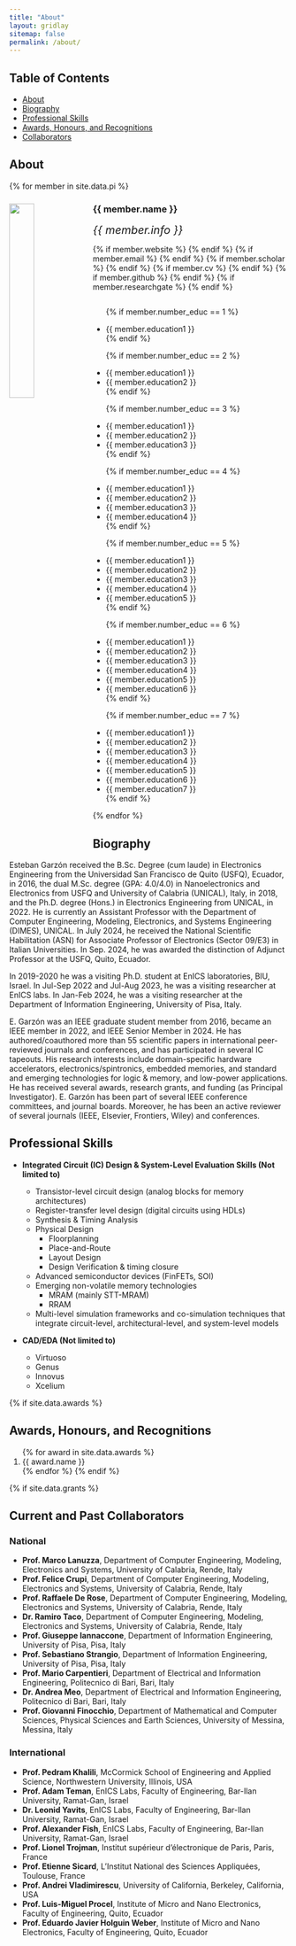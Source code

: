 ```yaml
---
title: "About"
layout: gridlay
sitemap: false
permalink: /about/
---
```


## Table of Contents
- [About](#about)
- [Biography](#biography)
- [Professional Skills](#skills)
- [Awards, Honours, and Recognitions](#awards)
- [Collaborators](#colaborations)

## About 
<a id="about"></a>

{% for member in site.data.pi %}

<div class="row">
  <img src="{{ site.url }}{{ site.baseurl }}/images/teampic/{{ member.photo }}" class="img-responsive" width="30%" style="float: left" />
  <h3>{{ member.name }}</h3>
  <i style="font-size:20px">{{ member.info }}</i><br>

  {% if member.website %}<a href="{{ member.website }}" target="_blank"><i class="fa fa-home fa-3x"></i></a> {% endif %}
  {% if member.email %}<a href="mailto:{{ member.email }}" target="_blank"><i class="fa fa-envelope-square fa-3x"></i></a> {% endif %}
  {% if member.scholar %} <a href="{{ member.scholar }}" target="_blank"><i class="ai ai-google-scholar-square ai-3x"></i></a> {% endif %}
  {% if member.cv %} <a href="{{ member.cv }}" target="_blank"><i class="ai ai-cv-square ai-3x"></i></a> {% endif %}
  {% if member.github %} <a href="{{ member.github }}" target="_blank"><i class="fa fa-github-square fa-3x"></i></a> {% endif %}
  {% if member.researchgate %} <a href="{{ member.researchgate }}" target="_blank"><i class="ai ai-researchgate-square ai-3x"></i></a> {% endif %}
  <ul style="overflow: hidden">

  {% if member.number_educ == 1 %}
  <li> {{ member.education1 }} </li>
  {% endif %}

  {% if member.number_educ == 2 %}
  <li> {{ member.education1 }} </li>
  <li> {{ member.education2 }} </li>
  {% endif %}

  {% if member.number_educ == 3 %}
  <li> {{ member.education1 }} </li>
  <li> {{ member.education2 }} </li>
  <li> {{ member.education3 }} </li>
  {% endif %}

  {% if member.number_educ == 4 %}
  <li> {{ member.education1 }} </li>
  <li> {{ member.education2 }} </li>
  <li> {{ member.education3 }} </li>
  <li> {{ member.education4 }} </li>
  {% endif %}

  {% if member.number_educ == 5 %}
  <li> {{ member.education1 }} </li>
  <li> {{ member.education2 }} </li>
  <li> {{ member.education3 }} </li>
  <li> {{ member.education4 }} </li>
  <li> {{ member.education5 }} </li>
  {% endif %}

  {% if member.number_educ == 6 %}
  <li> {{ member.education1 }} </li>
  <li> {{ member.education2 }} </li>
  <li> {{ member.education3 }} </li>
  <li> {{ member.education4 }} </li>
  <li> {{ member.education5 }} </li>
  <li> {{ member.education6 }} </li>
  {% endif %}

  {% if member.number_educ == 7 %}
  <li> {{ member.education1 }} </li>
  <li> {{ member.education2 }} </li>
  <li> {{ member.education3 }} </li>
  <li> {{ member.education4 }} </li>
  <li> {{ member.education5 }} </li>
  <li> {{ member.education6 }} </li>
  <li> {{ member.education7 }} </li>
  {% endif %}

  </ul>
</div>

{% endfor %}

## Biography
<a id="biography"></a>

Esteban Garzón received the B.Sc. Degree (cum laude) in Electronics Engineering from the Universidad San
Francisco de Quito (USFQ), Ecuador, in 2016, the dual M.Sc. degree (GPA: 4.0/4.0) in Nanoelectronics
and Electronics from USFQ and University of Calabria (UNICAL), Italy, in 2018, and the Ph.D. degree (Hons.)
in Electronics Engineering from UNICAL, in 2022. He is currently an Assistant Professor with the Department of Computer Engineering, Modeling, Electronics, and Systems Engineering (DIMES), UNICAL. In July 2024, he received the National Scientific Habilitation (ASN) for Associate Professor of Electronics (Sector 09/E3) in Italian Universities. In Sep. 2024, he was awarded the distinction of Adjunct Professor at the USFQ, Quito, Ecuador. 

In 2019-2020 he was a visiting Ph.D. student at EnICS laboratories, BIU, Israel. In Jul-Sep 2022 and
Jul-Aug 2023, he was a visiting researcher at EnICS labs. In Jan-Feb 2024, he was a visiting researcher at
the Department of Information Engineering, University of Pisa, Italy.

E. Garzón was an IEEE graduate student member from 2016, became an IEEE member in 2022, and
IEEE Senior Member in 2024. He has authored/coauthored more than 55 scientific papers in international
peer-reviewed journals and conferences, and has participated in several IC tapeouts. His research interests
include domain-specific hardware accelerators, electronics/spintronics, embedded memories, and standard
and emerging technologies for logic & memory, and low-power applications. He has received several awards,
research grants, and funding (as Principal Investigator). E. Garzón has been part of several IEEE conference committees, and journal boards. Moreover, he has been an active reviewer of several journals (IEEE, Elsevier, Frontiers, Wiley) and conferences.

## Professional Skills 
<a id="skills"></a>
- **Integrated Circuit (IC) Design & System-Level Evaluation Skills (Not limited to)**
  - Transistor-level circuit design (analog blocks for memory architectures)
  - Register-transfer level design (digital circuits using HDLs)
  - Synthesis & Timing Analysis
  - Physical Design
    - Floorplanning
    - Place-and-Route
    - Layout Design
    - Design Verification & timing closure
  - Advanced semiconductor devices (FinFETs, SOI)
  - Emerging non-volatile memory technologies
    - MRAM (mainly STT-MRAM)
    - RRAM
  - Multi-level simulation frameworks and co-simulation techniques that integrate circuit-level, architectural-level, and system-level models

- **CAD/EDA (Not limited to)**
  * Virtuoso
  * Genus
  * Innovus
  * Xcelium

{% if site.data.awards %}
## Awards, Honours, and Recognitions
<a id="awards"></a>

<ol>
{% for award in site.data.awards %}
<li>
 {{ award.name }}
</li>
{% endfor %}
{% endif %}
</ol>

{% if site.data.grants %}

<!-- 
## Grants

{% for grant in site.data.grants %}
* {{ grant.name }}
{% endfor %}

{% endif %}
-->


## Current and Past Collaborators
<a id="colaborations"></a>

### National  
* **Prof. Marco Lanuzza**, Department of Computer Engineering, Modeling, Electronics and Systems, University of Calabria, Rende, Italy  
* **Prof. Felice Crupi**, Department of Computer Engineering, Modeling, Electronics and Systems, University of Calabria, Rende, Italy  
* **Prof. Raffaele De Rose**, Department of Computer Engineering, Modeling, Electronics and Systems, University of Calabria, Rende, Italy  
* **Dr. Ramiro Taco**, Department of Computer Engineering, Modeling, Electronics and Systems, University of Calabria, Rende, Italy  
* **Prof. Giuseppe Iannaccone**, Department of Information Engineering, University of Pisa, Pisa, Italy  
* **Prof. Sebastiano Strangio**, Department of Information Engineering, University of Pisa, Pisa, Italy  
* **Prof. Mario Carpentieri**, Department of Electrical and Information Engineering, Politecnico di Bari, Bari, Italy  
* **Dr. Andrea Meo**, Department of Electrical and Information Engineering, Politecnico di Bari, Bari, Italy  
* **Prof. Giovanni Finocchio**, Department of Mathematical and Computer Sciences, Physical Sciences and Earth Sciences, University of Messina, Messina, Italy  

### International  
* **Prof. Pedram Khalili**, McCormick School of Engineering and Applied Science, Northwestern University, Illinois, USA  
* **Prof. Adam Teman**, EnICS Labs, Faculty of Engineering, Bar-Ilan University, Ramat-Gan, Israel  
* **Dr. Leonid Yavits**, EnICS Labs, Faculty of Engineering, Bar-Ilan University, Ramat-Gan, Israel  
* **Prof. Alexander Fish**, EnICS Labs, Faculty of Engineering, Bar-Ilan University, Ramat-Gan, Israel  
* **Prof. Lionel Trojman**, Institut supérieur d’électronique de Paris, Paris, France  
* **Prof. Etienne Sicard**, L’Institut National des Sciences Appliquées, Toulouse, France  
* **Prof. Andrei Vladimirescu**, University of California, Berkeley, California, USA  
* **Prof. Luis-Miguel Procel**, Institute of Micro and Nano Electronics, Faculty of Engineering, Quito, Ecuador
* **Prof. Eduardo Javier Holguin Weber**, Institute of Micro and Nano Electronics, Faculty of Engineering, Quito, Ecuador  



